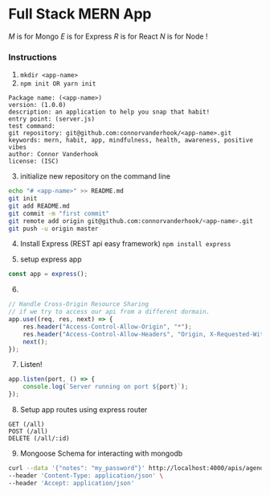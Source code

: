 # Full Stack MERN App
_M_ is for Mongo
_E_ is for Express
_R_ is for React
_N_ is for Node !

### Instructions
1. `mkdir <app-name>`
2. `npm init OR yarn init`
```
Package name: (<app-name>)
version: (1.0.0)
description: an application to help you snap that habit!
entry point: (server.js)
test command:
git repository: git@github.com:connorvanderhook/<app-name>.git
keywords: mern, habit, app, mindfulness, health, awareness, positive vibes
author: Connor Vanderhook
license: (ISC)
```
3. initialize new repository on the command line
```bash
echo "# <app-name>" >> README.md
git init
git add README.md
git commit -m "first commit"
git remote add origin git@github.com:connorvanderhook/<app-name>.git
git push -u origin master
```
4. Install Express (REST api easy framework)
`npm install express`

5. setup express app 
```javascript
const app = express();
```

6.
```javascript
// Handle Cross-Origin Resource Sharing
// if we try to access our api from a different dormain.
app.use((req, res, next) => {
    res.header("Access-Control-Allow-Origin", "*");
    res.header("Access-Control-Allow-Headers", "Origin, X-Requested-With, Content-Type, Accept")
    next();
});
```

7. Listen!
```javascript
app.listen(port, () => {
    console.log(`Server running on port ${port}`);
});
```
8. Setup app routes using express router
```
GET (/all)
POST (/all)
DELETE (/all/:id)
```
9. Mongoose Schema for interacting with mongodb

```bash
curl --data '{"notes": "my_password"}' http://localhost:4000/apis/agenda \
--header 'Content-Type: application/json' \
--header 'Accept: application/json'
```
